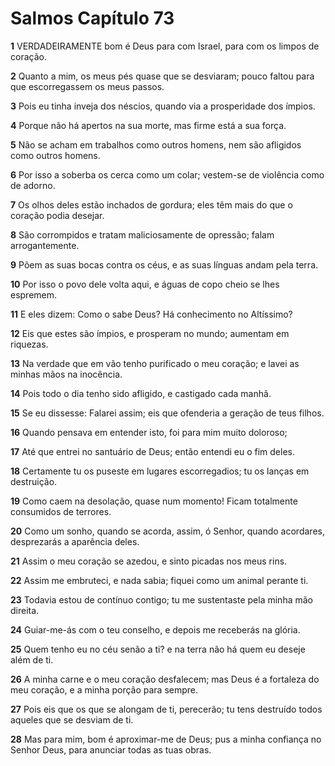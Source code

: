 # Salmos Capítulo 73

**1** 	VERDADEIRAMENTE bom é Deus para com Israel, para com os limpos de coração.

**2** 	Quanto a mim, os meus pés quase que se desviaram; pouco faltou para que escorregassem os meus passos.

**3** 	Pois eu tinha inveja dos néscios, quando via a prosperidade dos ímpios.

**4** 	Porque não há apertos na sua morte, mas firme está a sua força.

**5** 	Não se acham em trabalhos como outros homens, nem são afligidos como outros homens.

**6** 	Por isso a soberba os cerca como um colar; vestem-se de violência como de adorno.

**7** 	Os olhos deles estão inchados de gordura; eles têm mais do que o coração podia desejar.

**8** 	São corrompidos e tratam maliciosamente de opressão; falam arrogantemente.

**9** 	Põem as suas bocas contra os céus, e as suas línguas andam pela terra.

**10** 	Por isso o povo dele volta aqui, e águas de copo cheio se lhes espremem.

**11** 	E eles dizem: Como o sabe Deus? Há conhecimento no Altíssimo?

**12** 	Eis que estes são ímpios, e prosperam no mundo; aumentam em riquezas.

**13** 	Na verdade que em vão tenho purificado o meu coração; e lavei as minhas mãos na inocência.

**14** 	Pois todo o dia tenho sido afligido, e castigado cada manhã.

**15** 	Se eu dissesse: Falarei assim; eis que ofenderia a geração de teus filhos.

**16** 	Quando pensava em entender isto, foi para mim muito doloroso;

**17** 	Até que entrei no santuário de Deus; então entendi eu o fim deles.

**18** 	Certamente tu os puseste em lugares escorregadios; tu os lanças em destruição.

**19** 	Como caem na desolação, quase num momento! Ficam totalmente consumidos de terrores.

**20** 	Como um sonho, quando se acorda, assim, ó Senhor, quando acordares, desprezarás a aparência deles.

**21** 	Assim o meu coração se azedou, e sinto picadas nos meus rins.

**22** 	Assim me embruteci, e nada sabia; fiquei como um animal perante ti.

**23** 	Todavia estou de contínuo contigo; tu me sustentaste pela minha mão direita.

**24** 	Guiar-me-ás com o teu conselho, e depois me receberás na glória.

**25** 	Quem tenho eu no céu senão a ti? e na terra não há quem eu deseje além de ti.

**26** 	A minha carne e o meu coração desfalecem; mas Deus é a fortaleza do meu coração, e a minha porção para sempre.

**27** 	Pois eis que os que se alongam de ti, perecerão; tu tens destruído todos aqueles que se desviam de ti.

**28** 	Mas para mim, bom é aproximar-me de Deus; pus a minha confiança no Senhor Deus, para anunciar todas as tuas obras.

